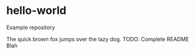 # hello-world
Example repository

The quick brown fox jumps over the lazy dog.
TODO: Complete README
Blah
